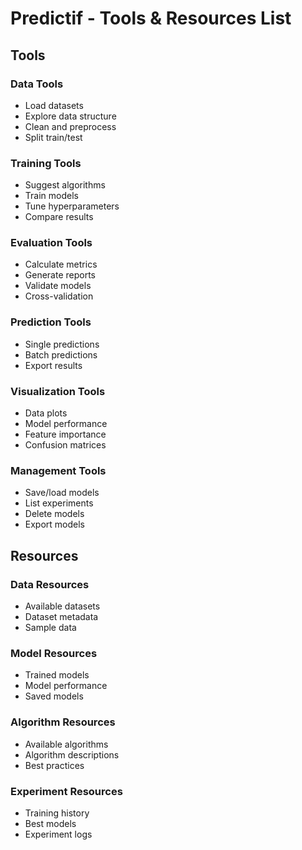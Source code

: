 # Predictif - Tools & Resources List

## Tools

### Data Tools

- Load datasets
- Explore data structure
- Clean and preprocess
- Split train/test

### Training Tools

- Suggest algorithms
- Train models
- Tune hyperparameters
- Compare results

### Evaluation Tools

- Calculate metrics
- Generate reports
- Validate models
- Cross-validation

### Prediction Tools

- Single predictions
- Batch predictions
- Export results

### Visualization Tools

- Data plots
- Model performance
- Feature importance
- Confusion matrices

### Management Tools

- Save/load models
- List experiments
- Delete models
- Export models

## Resources

### Data Resources

- Available datasets
- Dataset metadata
- Sample data

### Model Resources

- Trained models
- Model performance
- Saved models

### Algorithm Resources

- Available algorithms
- Algorithm descriptions
- Best practices

### Experiment Resources

- Training history
- Best models
- Experiment logs

